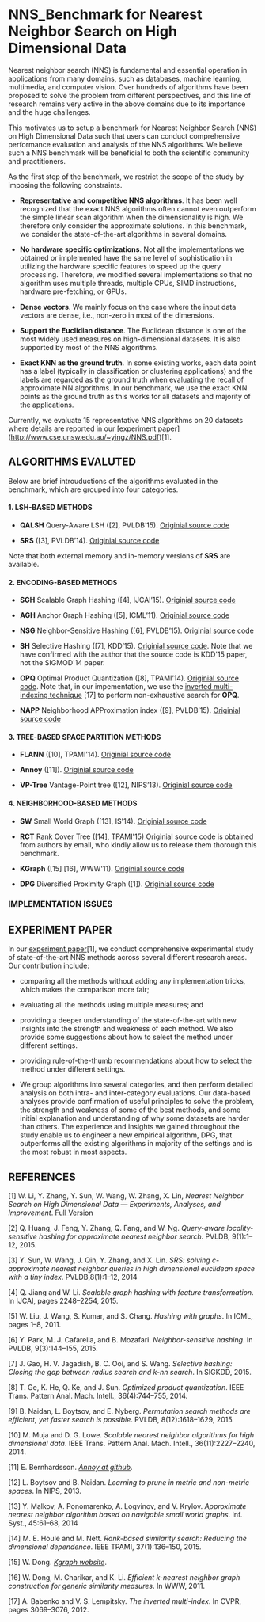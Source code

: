 # NNS_Benchmark for Nearest Neighbor Search on High Dimensional Data

Nearest neighbor search (NNS) is fundamental and essential operation in applications from many domains, such as databases, machine learning, multimedia, and computer vision. Over hundreds of algorithms have been proposed to solve the problem
from different perspectives, and this line of research remains very active in the above domains due to its importance and the huge challenges. 

This motivates us to setup a benchmark for Nearest Neighbor Search (NNS) on High Dimensional Data such that users can conduct comprehensive performance evaluation and analysis of the NNS algorithms. 
We believe such a NNS benchmark will be beneficial to both the scientific community and practitioners.

As the first step of the benchmark, we restrict the scope of the study by imposing the following constraints. 

- **Representative and competitive NNS algorithms**. It has been well recognized that the exact NNS algorithms often cannot even outperform the simple linear scan algorithm when the dimensionality is high. We therefore only consider the approximate solutions. In this benchmark, we consider the state-of-the-art algorithms in several domains.

- **No hardware specific optimizations**.  Not all the implementations we obtained or implemented have the same level of
sophistication in utilizing the hardware specific features to speed up the query processing. Therefore, we modified several implementations so that no algorithm uses multiple threads, multiple CPUs, SIMD instructions, hardware pre-fetching, or GPUs.

- **Dense vectors**. We mainly focus on the case where the input data vectors are dense, i.e., non-zero in most of the dimensions.

- **Support the Euclidian distance**. The Euclidean distance is one of the most widely used measures on high-dimensional datasets. It is also supported by most of the NNS algorithms.

- **Exact KNN as the ground truth**. In some existing works, each data point has a label (typically in classification or clustering applications) and the labels are regarded as the ground truth when evaluating the recall of approximate NN algorithms. In our benchmark, we use the exact KNN points as the ground truth as this works for all datasets and majority of the applications.

Currently, we evaluate 15 representative NNS algorithms on 20 datasets where details are reported in our [experiment paper]
(http://www.cse.unsw.edu.au/~yingz/NNS.pdf)[1].

## ALGORITHMS EVALUTED 

Below are brief introuductions of the algorithms evaluated in the benchmark, which are grouped into four categories.

#### 1. LSH-BASED METHODS
- **QALSH** Query-Aware LSH ([2], PVLDB’15). 
[Originial source code](http://ss.sysu.edu.cn/~fjl/qalsh/qalsh_1.1.2.tar.gz)

- **SRS** ([3], PVLDB’14).
[Originial source code](https://github.com/DBWangGroupUNSW/SRS)

Note that both external memory and in-memory versions of **SRS** are available.

#### 2. ENCODING-BASED METHODS

- **SGH** Scalable Graph Hashing ([4], IJCAI’15). 
[Originial source code](http://cs.nju.edu.cn/lwj)

- **AGH** Anchor Graph Hashing ([5], ICML’11). 
[Originial source code](http://www.ee.columbia.edu/ln/dvmm/downloads)

- **NSG** Neighbor-Sensitive Hashing ([6], PVLDB’15). 
[Originial source code](https://github.com/pyongjoo/nsh)

- **SH** Selective Hashing ([7], KDD’15). 
[Originial source code](http://www.comp.nus.edu.sg/~dsh/download.html). Note that we have confirmed with the author that the source code is KDD'15 paper, not the SIGMOD'14 paper.  

- **OPQ** Optimal Product Quantization ([8], TPAMI’14). 
[Originial source code](http://research.microsoft.com/en-us/um/people/kahe). 
Note that, in our impementation, we use the [inverted multi-indexing technique](http://arbabenko.github.io/MultiIndex/index.html) [17] to perform non-exhaustive search for **OPQ**.

- **NAPP** Neighborhood APProximation index ([9], PVLDB’15). 
[Originial source code](https://github.com/searchivarius/nmslib)

#### 3. TREE-BASED SPACE PARTITION METHODS

- **FLANN** ([10], TPAMI’14). 
[Originial source code](http://www.cs.ubc.ca/research/flann)

- **Annoy** ([11]). 
[Originial source code](https://github.com/spotify/annoy)

- **VP-Tree** Vantage-Point tree ([12], NIPS’13). 
[Originial source code](https://github.com/searchivarius/nmslib)

#### 4. NEIGHBORHOOD-BASED METHODS

- **SW** Small World Graph ([13], IS'14). 
[Originial source code](https://github.com/searchivarius/nmslib)

- **RCT** Rank Cover Tree ([14], TPAMI'15)
Originial source code is obtained from authors by email, who kindly allow us to release them thorough this benchmark. 

- **KGraph** ([15] [16], WWW'11). 
[Originial source code](https://github.com/aaalgo/kgraph)

- **DPG** Diversified Proximity Graph ([1]). 
[Originial source code](https://github.com/DBWangGroupUNSW/nns_benchmark)

### IMPLEMENTATION ISSUES 

## EXPERIMENT PAPER  

In our [experiment paper](http://www.cse.unsw.edu.au/~yingz/NNS.pdf)[1], we conduct comprehensive experimental study of state-of-the-art NNS methods across several different research areas. Our contribution include:

- comparing all the methods without adding any implementation tricks, which makes the comparison more fair; 
- evaluating all the methods using multiple measures; and
- providing a deeper understanding of the state-of-the-art with new insights into the strength and weakness of each method. We also provide some suggestions about how to select the method under different settings.
- providing rule-of-the-thumb recommendations about how to select the method under different settings.

- We group algorithms into several categories, and then perform detailed analysis on both intra- and inter-category evaluations. Our data-based analyses provide confirmation of useful principles to solve the problem, the strength and weakness of some of the best methods, and some initial explanation and understanding of why some datasets are harder than others. The experience and insights we gained throughout the study enable us to engineer a  new empirical algorithm, DPG, that outperforms all the existing algorithms in majority of the settings and is the most robust in most aspects.

 
## REFERENCES 

[1] W. Li, Y. Zhang, Y. Sun, W. Wang, W. Zhang, X. Lin, *Nearest Neighbor Search on High Dimensional Data — Experiments, Analyses, and Improvement*. [Full Version](http://www.cse.unsw.edu.au/~yingz/NNS.pdf)

[2] Q. Huang, J. Feng, Y. Zhang, Q. Fang, and W. Ng. *Query-aware locality-sensitive hashing for approximate nearest neighbor search*. PVLDB, 9(1):1–12, 2015.

[3] Y. Sun, W. Wang, J. Qin, Y. Zhang, and X. Lin. *SRS: solving c-approximate nearest neighbor queries in high
dimensional euclidean space with a tiny index*. PVLDB,8(1):1–12, 2014

[4] Q. Jiang and W. Li. *Scalable graph hashing with feature transformation*. In IJCAI, pages 2248–2254, 2015.

[5] W. Liu, J. Wang, S. Kumar, and S. Chang. *Hashing with graphs*. In ICML, pages 1–8, 2011.

[6] Y. Park, M. J. Cafarella, and B. Mozafari. *Neighbor-sensitive hashing*. In PVLDB, 9(3):144–155, 2015.

[7] J. Gao, H. V. Jagadish, B. C. Ooi, and S. Wang. *Selective hashing: Closing the gap between radius search and k-nn search*. In SIGKDD, 2015.

[8] T. Ge, K. He, Q. Ke, and J. Sun. *Optimized product quantization*. IEEE Trans. Pattern Anal. Mach. Intell., 36(4):744–755, 2014.

[9] B. Naidan, L. Boytsov, and E. Nyberg. *Permutation search methods are efficient, yet faster search is possible*. PVLDB,
8(12):1618–1629, 2015.

[10] M. Muja and D. G. Lowe. *Scalable nearest neighbor algorithms for high dimensional data*. IEEE Trans. Pattern
Anal. Mach. Intell., 36(11):2227–2240, 2014.

[11] E. Bernhardsson. [*Annoy at github*](https://github.com/spotify/annoy).

[12] L. Boytsov and B. Naidan. *Learning to prune in metric and non-metric spaces*. In NIPS, 2013.

[13] Y. Malkov, A. Ponomarenko, A. Logvinov, and V. Krylov. *Approximate nearest neighbor algorithm based on navigable small world graphs*.  Inf. Syst., 45:61–68, 2014

[14] M. E. Houle and M. Nett. *Rank-based similarity search: Reducing the dimensional dependence*. IEEE TPAMI, 37(1):136–150, 2015.

[15] W. Dong. [*Kgraph website*](http://www.kgraph.org).

[16] W. Dong, M. Charikar, and K. Li. *Efficient k-nearest neighbor graph construction for generic similarity measures*. In WWW, 2011.

[17] A. Babenko and V. S. Lempitsky. *The inverted multi-index*. In CVPR, pages 3069–3076, 2012.




